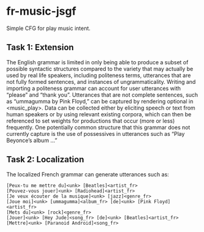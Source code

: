 # fr-music-jsgf

Simple CFG for play music intent. 

## Task 1: Extension

The English grammar is limited in only being able to produce a subset of possible syntactic structures compared to the variety that may actually be used by real life speakers, including politeness terms, utterances that are not fully formed sentences, and instances of ungrammaticality. Writing and importing a politeness grammar can account for user utterances with “please” and “thank you”. Utterances that are not complete sentences, such as “ummagumma by Pink Floyd,” can be captured by rendering <request> optional in <music_play>. Data can be collected either by eliciting speech or text from human speakers or by using relevant existing corpora, which can then be referenced to set weights for productions that occur (more or less) frequently. One potentially common structure that this grammar does not currently capture is the use of possessives in utterances such as “Play Beyonce’s album …”
  
## Task 2: Localization
  
The localized French grammar can generate utterances such as:
```
[Peux-tu me mettre du]<unk> [Beatles]<artist_fr>
[Pouvez-vous jouer]<unk> [Radiohead]<artist_fr>
[Je veux écouter de la musique]<unk> [jazz]<genre_fr>
[Joue moi]<unk> [ummagumma]<album_fr> [de]<unk> [Pink Floyd]<artist_fr> 
[Mets du]<unk> [rock]<genre_fr>
[Jouer]<unk> [Hey Jude]<song_fr> [de]<unk> [Beatles]<artist_fr>
[Mettre]<unk> [Paranoid Android]<song_fr>
 ```

